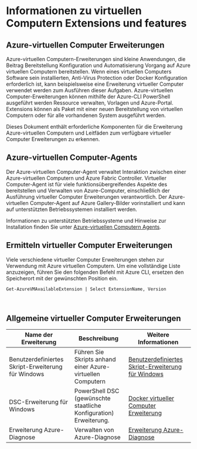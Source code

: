 <properties
 pageTitle="Virtuellen Computern Extensions und Features | Microsoft Azure"
 description="Erfahren Sie, welche Erweiterungen stehen für Azure-virtuellen Computern, gruppiert nach, was sie bereitstellen oder diese zu verbessern."
 services="virtual-machines-windows"
 documentationCenter=""
 authors="neilpeterson"
 manager="timlt"
 editor=""
 tags="azure-service-management,azure-resource-manager"/>

<tags
 ms.service="virtual-machines-windows"
 ms.devlang="na"
 ms.topic="article"
 ms.tgt_pltfrm="vm-windows"
 ms.workload="infrastructure-services"
 ms.date="09/30/2016"
 ms.author="nepeters"/>

# <a name="about-virtual-machine-extensions-and-features"></a>Informationen zu virtuellen Computern Extensions und features

## <a name="azure-vm-extensions"></a>Azure-virtuellen Computer Erweiterungen

Azure-virtuellen Computern-Erweiterungen sind kleine Anwendungen, die Beitrag Bereitstellung Konfiguration und Automatisierung Vorgang auf Azure virtuellen Computern bereitstellen. Wenn eines virtuellen Computers Software sein installierten, Anti-Virus Protection oder Docker Konfiguration erforderlich ist, kann beispielsweise eine Erweiterung virtueller Computer verwendet werden zum Ausführen dieser Aufgaben. Azure-virtuellen Computer-Erweiterungen können mithilfe der Azure-CLI PowerShell ausgeführt werden Ressource verwalten, Vorlagen und Azure-Portal. Extensions können als Paket mit einer neuen Bereitstellung von virtuellen Computern oder für alle vorhandenen System ausgeführt werden.

Dieses Dokument enthält erforderliche Komponenten für die Erweiterung Azure-virtuellen Computern und Leitfäden zum verfügbare virtueller Computer Erweiterungen zu erkennen. 

## <a name="azure-vm-agent"></a>Azure-virtuellen Computer-Agents

Der Azure-virtuellen Computer-Agent verwaltet Interaktion zwischen einer Azure-virtuellen Computern und Azure Fabric Controller. Virtueller Computer-Agent ist für viele funktionsübergreifendes Aspekte des bereitstellen und Verwalten von Azure-Computer, einschließlich der Ausführung virtueller Computer Erweiterungen verantwortlich. Der Azure-virtuellen Computer-Agent auf Azure Gallery-Bilder vorinstalliert und kann auf unterstützten Betriebssystemen installiert werden. 

Informationen zu unterstützten Betriebssysteme und Hinweise zur Installation finden Sie unter [Azure-virtuellen Computern Agents](./virtual-machines-windows-classic-agents-and-extensions.md).

## <a name="discover-vm-extensions"></a>Ermitteln virtueller Computer Erweiterungen

Viele verschiedene virtueller Computer Erweiterungen stehen zur Verwendung mit Azure virtuellen Computern. Um eine vollständige Liste anzuzeigen, führen Sie den folgenden Befehl mit Azure CLI, ersetzen den Speicherort mit der gewünschten Position ein.

```none
Get-AzureVMAvailableExtension | Select ExtensionName, Version
```

<br />

## <a name="common-vm-extensions"></a>Allgemeine virtueller Computer Erweiterungen

|Name der Erweiterung   |Beschreibung   |Weitere Informationen   |
|---|---|---|
|Benutzerdefiniertes Skript-Erweiterung für Windows  | Führen Sie Skripts anhand einer Azure-virtuellen Computern  |[Benutzerdefiniertes Skript-Erweiterung für Windows](./virtual-machines-windows-extensions-customscript.md)   |
|DSC-Erweiterung für Windows | PowerShell DSC (gewünschte staatliche Konfiguration) Erweiterung.  | [Docker virtueller Computer Erweiterung](./virtual-machines-windows-extensions-dsc-overview.md)  |
|Erweiterung Azure-Diagnose | Verwalten von Azure-Diagnose |[Erweiterung Azure-Diagnose](https://azure.microsoft.com/blog/windows-azure-virtual-machine-monitoring-with-wad-extension/) |
